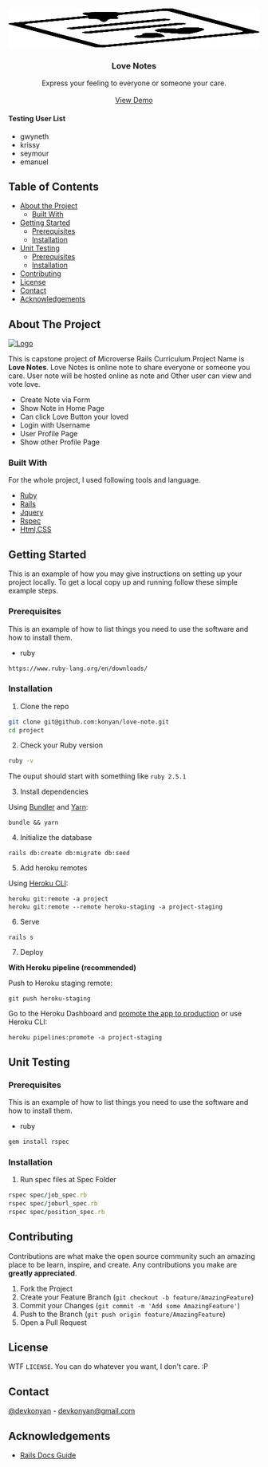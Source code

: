 <p align="center">
 <a href="https://github.com/konyan/love-note">
    <img src="app/assets/images/ln.svg" alt="Logo" width="680" height="80">
  </a>
  <h3 align="center">Love Notes</h3>

  <p align="center">
    Express your feeling to everyone or someone your care.
    <br />
    <br />
    <a href="https://murmuring-cliffs-77814.herokuapp.com/">View Demo</a>
    <br />
  </p>
  <h4>Testing User List</h4>
  <ul>
    <li>gwyneth</li>
    <li>krissy</li>
    <li>seymour</li>
    <li>emanuel</li>
  </ul>
</p>

<!-- TABLE OF CONTENTS -->

## Table of Contents

- [About the Project](#about-the-project)
  - [Built With](#built-with)
- [Getting Started](#getting-started)
  - [Prerequisites](#prerequisites)
  - [Installation](#installation)
- [Unit Testing](#unittesting)
  - [Prerequisites](#prerequisites)
  - [Installation](#installation)
- [Contributing](#contributing)
- [License](#license)
- [Contact](#contact)
- [Acknowledgements](#acknowledgements)

<!-- ABOUT THE PROJECT -->

## About The Project

<a href="https://github.com/konyan/love-note">
    <img src="app/assets/images/home.png" alt="Logo" width="800" height="auto">
  </a>

This is capstone project of Microverse Rails Curriculum.Project Name is **Love Notes**.
Love Notes is online note to share everyone or someone you care. User note will be hosted online as note and Other user can view and vote love.

- Create Note via Form
- Show Note in Home Page
- Can click Love Button your loved
- Login with Username
- User Profile Page
- Show other Profile Page

### Built With

For the whole project, I used following tools and language.

- [Ruby](https://www.ruby-lang.org/en/)
- [Rails](https://rubyonrails.org/)
- [Jquery](https://jquery.com/)
- [Rspec](https://github.com/rspec/rspec-rails)
- [Html,CSS]()

<!-- GETTING STARTED -->

## Getting Started

This is an example of how you may give instructions on setting up your project locally. To get a local copy up and running follow these simple example steps.

### Prerequisites

This is an example of how to list things you need to use the software and how to install them.

- ruby

```txt
https://www.ruby-lang.org/en/downloads/
```

### Installation

1. Clone the repo

```sh
git clone git@github.com:konyan/love-note.git
cd project
```

2. Check your Ruby version

```sh
ruby -v
```

The ouput should start with something like `ruby 2.5.1`

3. Install dependencies

Using [Bundler](https://github.com/bundler/bundler) and [Yarn](https://github.com/yarnpkg/yarn):

```shell
bundle && yarn
```

4. Initialize the database

```shell
rails db:create db:migrate db:seed
```

5. Add heroku remotes

Using [Heroku CLI](https://devcenter.heroku.com/articles/heroku-cli):

```shell
heroku git:remote -a project
heroku git:remote --remote heroku-staging -a project-staging
```

6. Serve

```shell
rails s
```

7. Deploy

**With Heroku pipeline (recommended)**

Push to Heroku staging remote:

```shell
git push heroku-staging
```

Go to the Heroku Dashboard and [promote the app to production](https://devcenter.heroku.com/articles/pipelines) or use Heroku CLI:

```shell
heroku pipelines:promote -a project-staging
```

<!-- UNIT TESTING -->

## Unit Testing

### Prerequisites

This is an example of how to list things you need to use the software and how to install them.

- ruby

```sh
gem install rspec
```

### Installation

1. Run spec files at Spec Folder

```ruby
rspec spec/job_spec.rb
rspec spec/joburl_spec.rb
rspec spec/position_spec.rb
```

<!-- CONTRIBUTING -->

## Contributing

Contributions are what make the open source community such an amazing place to be learn, inspire, and create. Any contributions you make are **greatly appreciated**.

1. Fork the Project
2. Create your Feature Branch (`git checkout -b feature/AmazingFeature`)
3. Commit your Changes (`git commit -m 'Add some AmazingFeature'`)
4. Push to the Branch (`git push origin feature/AmazingFeature`)
5. Open a Pull Request

<!-- LICENSE -->

## License

WTF `LICENSE`. You can do whatever you want, I don't care. :P

<!-- CONTACT -->

## Contact

[@devkonyan](https://twitter.com/devkonyan) - devkonyan@gmail.com

<!-- ACKNOWLEDGEMENTS -->

## Acknowledgements

- [Rails Docs Guide](https://guides.rubyonrails.org/)
